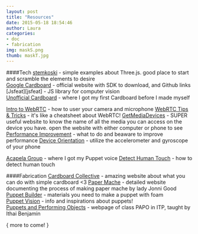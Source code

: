 ```yaml
---
layout: post
title: "Resources"
date: 2015-05-18 18:54:46
author: Laura
categories: 
- doc
- fabrication
img: maskS.png
thumb: maskT.jpg
---
```


####Tech
[stemkoski][stemkoski] - simple examples about Three.js. good place to start and scramble the elements to desire<br>
[Google Cardboard][cardboard] - official website with SDK to download, and Github links<br>
[Jsfeat][jsfeat] - JS library for computer vision<br>
[Unofficial Cardboard][uncard] - where I got my first Cardboard before I made myself</b>

[Intro to WebRTC][webrtc] - how to user your camera and microphone</b>
[WebRTC Tips & Tricks][webrtctips] - it's like a cheatsheet about WebRTC!</b>
[GetMediaDevices][media] - SUPER useful website to know the name of all the media you can access on the device you have. open the website with either computer or phone to see</b>
[Performance Improvement][perform] - what to do and beaware to improve performance</b>
[Device Orientation][orient] - utilize the accelerometer and gyroscope of your phone</b>

[Acapela Group][speak] - where I got my Puppet voice</b>
[Detect Human Touch][touch] - how to detect human touch</b>

####Fabrication
[Cardboard Collective][cbcollective] - amazing website about what you can do with simple cardboard <3</b>
[Paper Mache][papermache] - detailed website documenting the process of making paper mache by lady Jonni Good<br>
[Puppet Builder][puppet] - materials you need to make a puppet with foam<br>
[Puppet Vision][puppetvisionmovie] - info and inspirations about puppets!<br>
[Puppets and Performing Objects][papo] - webpage of class PAPO in ITP, taught by Ithai Benjamin<br>

<!--more-->
{ more to come! }

[stemkoski]: http://stemkoski.github.io/Three.js/
[cardboard]: https://developers.google.com/cardboard/
[papermache]: http://www.ultimatepapermache.com/
[puppet]: http://puppetbuilder.com/info/index.html
[puppetvisionmovie]: 	http://puppetvisionmovie.com/
[papo]: http://itp.nyu.edu/~ib534/papo/resources.html
[uncard]: https://www.unofficialcardboard.com/
[perform]: http://www.html5rocks.com/en/tutorials/canvas/performance/
[webrtc]: http://www.html5rocks.com/en/tutorials/webrtc/basics/?redirect_from_locale=it
[orient]: http://www.html5rocks.com/en/tutorials/device/orientation/
[media]: https://www.webrtc-experiment.com/RTCMultiConnection/getMediaDevices.html
[cbcollective]: http://thecardboardcollective.com/
[webrtctips]: http://muaz-khan.blogspot.com/2014/05/webrtc-tips-tricks.html
[speak]: http://www.acapela-group.com/
[touch]: http://electronics.stackexchange.com/questions/42117/touching-person-to-person